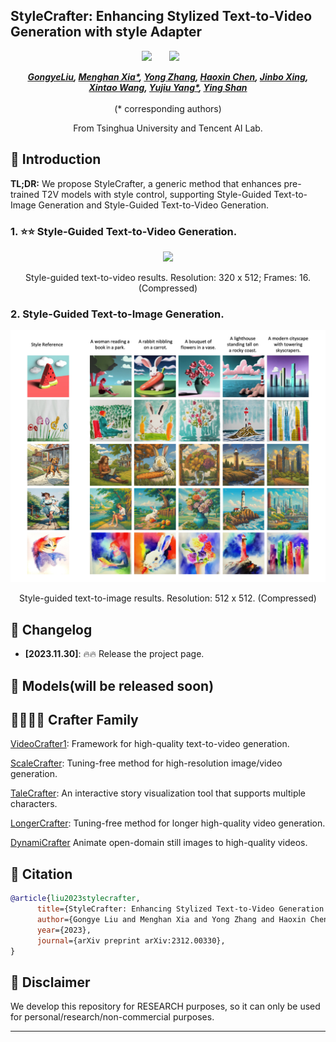 ## StyleCrafter: Enhancing Stylized Text-to-Video Generation with style Adapter

<div align="center">

 <a href='https://arxiv.org/abs/2312.00330'><img src='https://img.shields.io/badge/arXiv-2312.00330-b31b1b.svg'></a> &nbsp;&nbsp;&nbsp;&nbsp;&nbsp;
 <a href='https://gongyeliu.github.io/StyleCrafter.github.io/'><img src='https://img.shields.io/badge/Project-Page-Green'></a> &nbsp;&nbsp;&nbsp;&nbsp;&nbsp;



_**[GongyeLiu](https://github.com/GongyeLiu), [Menghan Xia*](https://menghanxia.github.io/), [Yong Zhang](https://yzhang2016.github.io), [Haoxin Chen](https://scholar.google.com/citations?user=6UPJSvwAAAAJ&hl=zh-CN&oi=ao), [Jinbo Xing](https://doubiiu.github.io/), <br>[Xintao Wang](https://xinntao.github.io/), [Yujiu Yang*](https://scholar.google.com/citations?user=4gH3sxsAAAAJ&hl=zh-CN&oi=ao), [Ying Shan](https://scholar.google.com/citations?hl=en&user=4oXBp9UAAAAJ&view_op=list_works&sortby=pubdate)**_
<br><br>
(* corresponding authors)

From Tsinghua University and Tencent AI Lab.

</div>


## 🔆 Introduction

**TL;DR:** We propose StyleCrafter, a generic method that enhances pre-trained T2V models with style control, supporting Style-Guided Text-to-Image Generation and Style-Guided Text-to-Video Generation.  <br>


### 1. ⭐⭐ Style-Guided Text-to-Video Generation.

<div align="center">
<img src=docs/showcase_1.gif>
<p>Style-guided text-to-video results. Resolution: 320 x 512; Frames: 16. (Compressed)</p>
</div>


### 2. Style-Guided Text-to-Image Generation.

<div align="center">
<img src=docs/showcase_img.jpeg>
<p>Style-guided text-to-image results. Resolution: 512 x 512. (Compressed)</p>
</div>


## 📝 Changelog
- __[2023.11.30]__: 🔥🔥 Release the project page.

## 🧰 Models(will be released soon)


## 👨‍👩‍👧‍👦 Crafter Family
[VideoCrafter1](https://github.com/AILab-CVC/VideoCrafter): Framework for high-quality text-to-video generation.

[ScaleCrafter](https://github.com/YingqingHe/ScaleCrafter): Tuning-free method for high-resolution image/video generation.

[TaleCrafter](https://github.com/AILab-CVC/TaleCrafter): An interactive story visualization tool that supports multiple characters.  

[LongerCrafter](https://github.com/arthur-qiu/LongerCrafter): Tuning-free method for longer high-quality video generation.  

[DynamiCrafter](https://github.com/Doubiiu/DynamiCrafter) Animate open-domain still images to high-quality videos.


## 🤗 Citation
```bib
@article{liu2023stylecrafter,
      title={StyleCrafter: Enhancing Stylized Text-to-Video Generation with Style Adapter}, 
      author={Gongye Liu and Menghan Xia and Yong Zhang and Haoxin Chen and Jinbo Xing and Xintao Wang and Yujiu Yang and Ying Shan},
      year={2023},
      journal={arXiv preprint arXiv:2312.00330},
}
```

## 📢 Disclaimer
We develop this repository for RESEARCH purposes, so it can only be used for personal/research/non-commercial purposes.
****



